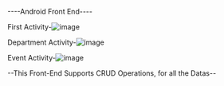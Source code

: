 ----Android Front End----

First Activity-![image](https://github.com/xhafermuja/DistributedSystem/assets/99412161/38cd300b-b7e9-46b5-afe3-eef1294c2cf0)

Department Activity-![image](https://github.com/xhafermuja/DistributedSystem/assets/99412161/69d6ad70-ffd3-40b5-a35a-030e7b0a8fe3)

Event Activity-![image](https://github.com/xhafermuja/DistributedSystem/assets/99412161/385909d3-2e67-4e7f-ac4a-afdbddcb8a65)


--This Front-End Supports CRUD Operations, for all the Datas--
